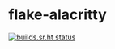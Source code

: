 # flake-alacritty

[![builds.sr.ht status](https://builds.sr.ht/~cole_h/flake-alacritty.svg)](https://builds.sr.ht/~cole_h/flake-alacritty?)
